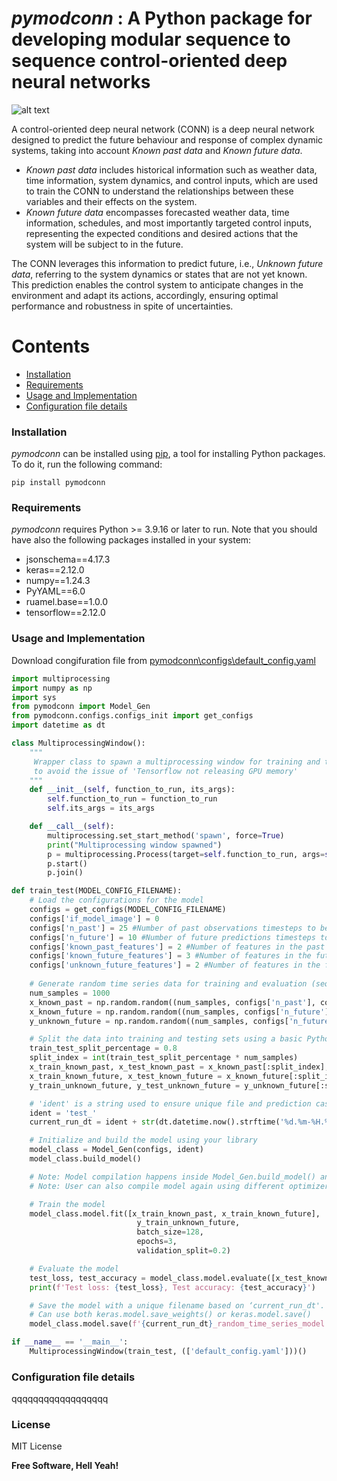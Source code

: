 # _pymodconn_ : A Python package for developing modular sequence to sequence control-oriented deep neural networks

![alt text](https://github.com/gaurav306/pymodconn/blob/master/Readme_images/FIG1.png)

A control-oriented deep neural network (CONN) is a deep neural network designed to predict the future behaviour and response of complex dynamic systems, taking into account *Known past data* and *Known future data*. 
- *Known past data* includes historical information such as weather data, time information, system dynamics, and control inputs, which are used to train the CONN to understand the relationships between these variables and their effects on the system. 
- *Known future data* encompasses forecasted weather data, time information, schedules, and most importantly targeted control inputs, representing the expected conditions and desired actions that the system will be subject to in the future. 

The CONN leverages this information to predict future, i.e., *Unknown future data*, referring to the system dynamics or states that are not yet known. This prediction enables the control system to anticipate changes in the environment and adapt its actions, accordingly, ensuring optimal performance and robustness in spite of uncertainties.
# Contents

* [Installation](#installation)
* [Requirements](#requirements)
* [Usage and Implementation](#usage-and-implementation)
* [Configuration file details](#configuration-file-details)


### Installation
*pymodconn* can be installed using [pip](https://pip.pypa.io/en/stable/), a tool for installing Python packages. To do it, run the following command:
```
pip install pymodconn
```

### Requirements
*pymodconn* requires Python >= 3.9.16 or later to run. Note that you should have also the following packages installed in your system:
- jsonschema==4.17.3
- keras==2.12.0
- numpy==1.24.3
- PyYAML==6.0
- ruamel.base==1.0.0
- tensorflow==2.12.0

### Usage and Implementation

Download congifuration file from [pymodconn\configs\default_config.yaml]

```python
import multiprocessing
import numpy as np
import sys
from pymodconn import Model_Gen
from pymodconn.configs.configs_init import get_configs
import datetime as dt

class MultiprocessingWindow():
    """
     Wrapper class to spawn a multiprocessing window for training and testing 
     to avoid the issue of 'Tensorflow not releasing GPU memory'
    """
    def __init__(self, function_to_run, its_args):
        self.function_to_run = function_to_run
        self.its_args = its_args

    def __call__(self):
        multiprocessing.set_start_method('spawn', force=True)
        print("Multiprocessing window spawned")
        p = multiprocessing.Process(target=self.function_to_run, args=self.its_args)
        p.start()
        p.join()

def train_test(MODEL_CONFIG_FILENAME):
    # Load the configurations for the model
    configs = get_configs(MODEL_CONFIG_FILENAME)
    configs['if_model_image'] = 0
    configs['n_past'] = 25 #Number of past observations timesteps to be considered for prediction
    configs['n_future'] = 10 #Number of future predictions timesteps to be made
    configs['known_past_features'] = 2 #Number of features in the past observation window data
    configs['known_future_features'] = 3 #Number of features in the future prediction window data
    configs['unknown_future_features'] = 2 #Number of features in the future prediction window data to be predicted
    
    # Generate random time series data for training and evaluation (sequence-to-sequence)
    num_samples = 1000
    x_known_past = np.random.random((num_samples, configs['n_past'], configs['known_past_features']))
    x_known_future = np.random.random((num_samples, configs['n_future'], configs['known_future_features']))
    y_unknown_future = np.random.random((num_samples, configs['n_future'], configs['unknown_future_features']))

    # Split the data into training and testing sets using a basic Python function
    train_test_split_percentage = 0.8
    split_index = int(train_test_split_percentage * num_samples)
    x_train_known_past, x_test_known_past = x_known_past[:split_index], x_known_past[split_index:]
    x_train_known_future, x_test_known_future = x_known_future[:split_index], x_known_future[split_index:]
    y_train_unknown_future, y_test_unknown_future = y_unknown_future[:split_index], y_unknown_future[split_index:]

    # 'ident' is a string used to ensure unique file and prediction case names
    ident = 'test_'
    current_run_dt = ident + str(dt.datetime.now().strftime('%d.%m-%H.%M.%S'))

    # Initialize and build the model using your library
    model_class = Model_Gen(configs, ident)
    model_class.build_model()

    # Note: Model compilation happens inside Model_Gen.build_model() and is dependent on the user's choice.
    # Note: User can also compile model again using different optimizer and loss function

    # Train the model
    model_class.model.fit([x_train_known_past, x_train_known_future], 
                            y_train_unknown_future, 
                            batch_size=128, 
                            epochs=3, 
                            validation_split=0.2)

    # Evaluate the model
    test_loss, test_accuracy = model_class.model.evaluate([x_test_known_past, x_test_known_future], y_test_unknown_future)
    print(f'Test loss: {test_loss}, Test accuracy: {test_accuracy}')

    # Save the model with a unique filename based on ‘current_run_dt'. 
    # Can use both keras.model.save_weights() or keras.model.save()
    model_class.model.save(f'{current_run_dt}_random_time_series_model.h5')

if __name__ == '__main__':
    MultiprocessingWindow(train_test, (['default_config.yaml']))()
```

### Configuration file details

qqqqqqqqqqqqqqqqqq


### License
MIT License


**Free Software, Hell Yeah!**

   [pymodconn\configs\default_config.yaml]: <https://github.com/gaurav306/pymodconn/blob/master/pymodconn/configs/default_config.yaml>